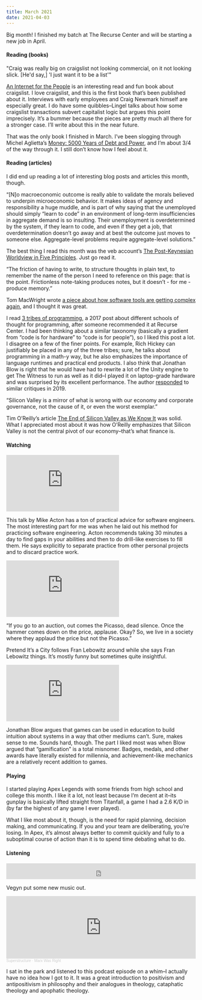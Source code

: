 ```yaml
---
title: March 2021
date: 2021-04-03
---
```


Big month! I finished my batch at The Recurse Center and will be starting a new job in April.

#### Reading (books)

<p class="quote">
"Craig was really big on craigslist not looking commercial, on it not looking slick. [He'd say,] 'I just want it to be a list'"
</p>

[An Internet for the People](https://press.princeton.edu/books/hardcover/9780691188904/an-internet-for-the-people) is an interesting read and fun book about craigslist. I love craigslist, and this is the first book that’s been published about it. Interviews with early employees and Craig Newmark himself are especially great. I do have some quibbles–Lingel talks about how some craigslist transactions subvert capitalist logic but argues this point imprecisely. It’s a bummer because the pieces are pretty much all there for a stronger case. I’ll write about this in the near future.

That was the only book I finished in March. I’ve been slogging through Michel Aglietta’s [Money: 5000 Years of Debt and Power](https://www.versobooks.com/books/2738-money), and I’m about 3/4 of the way through it. I still don’t know how I feel about it.

#### Reading (articles)

I did end up reading a lot of interesting blog posts and articles this month, though.

<p class="quote">
“[N]o macroeconomic outcome is really able to validate the morals believed to underpin microeconomic behavior. It makes ideas of agency and responsibility a huge muddle, and is part of why saying that the unemployed should simply “learn to code” in an environment of long-term insufficiencies in aggregate demand is so insulting. Their unemployment is overdetermined by the system, if they learn to code, and even if they get a job, that overdetermination doesn’t go away and at best the outcome just moves to someone else. Aggregate-level problems require aggregate-level solutions.”
</p>

The best thing I read this month was the veb account’s [The Post-Keynesian Worldview in Five Principles](https://vebaccount.substack.com/p/the-post-keynesian-worldview-in-five). Just go read it.

<p class="quote">
“The friction of having to write, to structure thoughts in plain text, to remember the name of the person I need to reference on this page: that is the point. Frictionless note-taking produces notes, but it doesn’t - for me - produce memory.”
</p>

Tom MacWright wrote [a piece about how software tools are getting complex again](https://macwright.com/2021/03/16/return-of-fancy-tools.html), and I thought it was great.


I read [3 tribes of programming](https://josephg.com/blog/3-tribes/), a 2017 post about different schools of thought for programming, after someone recommended it at Recurse Center. I had been thinking about a similar taxonomy (basically a gradient from “code is for hardware” to “code is for people”), so I liked this post a lot. I disagree on a few of the finer points. For example, Rich Hickey can justifiably be placed in any of the three tribes; sure, he talks about programming in a math-y way, but he also emphasizes the importance of language runtimes and practical end products. I also think that Jonathan Blow is right that he would have had to rewrite a lot of the Unity engine to get The Witness to run as well as it did–I played it on laptop-grade hardware and was surprised by its excellent performance. The author [responded](https://news.ycombinator.com/item?id=20901456) to similar critiques in 2019.

<p class="quote">
“Silicon Valley is a mirror of what is wrong with our economy and corporate governance, not the cause of it, or even the worst exemplar.”
</p>

Tim O’Reilly’s article [The End of Silicon Valley as We Know It](https://www.oreilly.com/radar/the-end-of-silicon-valley-as-we-know-it/) was solid. What I appreciated most about it was how O’Reilly emphasizes that Silicon Valley is not the central pivot of our economy–that’s what finance is.

#### Watching

<div class="youtube-embed-container">        
    <iframe
        src="https://www.youtube.com/embed/4B00hV3wmMY"
        frameborder="0"
        allow="accelerometer; autoplay; encrypted-media; gyroscope; picture-in-picture"
        allowfullscreen
    ></iframe>
</div>

This talk by Mike Acton has a ton of practical advice for software engineers. The most interesting part for me was when he laid out his method for practicing software engineering. Acton recommends taking 30 minutes a day to find gaps in your abilities and then to do drill-like exercises to fill them. He says explicitly to separate practice from other personal projects and to discard practice work.

<div class="youtube-embed-container">        
    <iframe
        src="https://www.youtube.com/embed/MClMxqD-HNA"
        frameborder="0"
        allow="accelerometer; autoplay; encrypted-media; gyroscope; picture-in-picture"
        allowfullscreen
    ></iframe>
</div>

<p class="quote">
“If you go to an auction, out comes the Picasso, dead silence. Once the hammer comes down on the price, applause. Okay? So, we live in a society where they applaud the price but not the Picasso.”
</p>

Pretend It’s a City follows Fran Lebowitz around while she says Fran Lebowitz things. It’s mostly funny but sometimes quite insightful.

<div class="youtube-embed-container">        
    <iframe
        src="https://www.youtube.com/embed/qWFScmtiC44"
        frameborder="0"
        allow="accelerometer; autoplay; encrypted-media; gyroscope; picture-in-picture"
        allowfullscreen
    ></iframe>
</div>

Jonathan Blow argues that games can be used in education to build intuition about systems in a way that other mediums can’t. Sure, makes sense to me. Sounds hard, though. The part I liked most was when Blow argued that “gamification” is a total misnomer. Badges, medals, and other awards have literally existed for millennia, and achievement-like mechanics are a relatively recent addition to games. 


#### Playing

I started playing Apex Legends with some friends from high school and college this month. I like it a lot, not least because I’m decent at it–its gunplay is basically lifted straight from Titanfall, a game I had a 2.6 K/D in (by far the highest of any game I ever played).

What I like most about it, though, is the need for rapid planning, decision making, and communicating. If you and your team are deliberating, you’re losing. In Apex, it’s almost always better to commit quickly and fully to a suboptimal course of action than it is to spend time debating what to do.

#### Listening

<iframe style="border: 0; width: 100%; height: 42px;" class="bandcamp-player" src="https://bandcamp.com/EmbeddedPlayer/album=3630820826/size=small/bgcol=ffffff/linkcol=0687f5/track=1539114098/transparent=true/" seamless><a href="https://plzmakeitruins.bandcamp.com/album/like-a-good-old-friend">Like A Good Old Friend by Vegyn</a></iframe>

Vegyn put some new music out. 

<iframe width="100%" height="166" scrolling="no" frameborder="no" allow="autoplay" src="https://w.soundcloud.com/player/?url=https%3A//api.soundcloud.com/tracks/986266468&color=%23ff5500&auto_play=false&hide_related=false&show_comments=true&show_user=true&show_reposts=false&show_teaser=true"></iframe><div style="font-size: 10px; color: #cccccc;line-break: anywhere;word-break: normal;overflow: hidden;white-space: nowrap;text-overflow: ellipsis; font-family: Interstate,Lucida Grande,Lucida Sans Unicode,Lucida Sans,Garuda,Verdana,Tahoma,sans-serif;font-weight: 100;"><a href="https://soundcloud.com/user-250837592" title="Superstructure" target="_blank" style="color: #cccccc; text-decoration: none;">Superstructure</a> · <a href="https://soundcloud.com/user-250837592/marx-was-right" title="Marx Was Right" target="_blank" style="color: #cccccc; text-decoration: none;">Marx Was Right</a></div>

I sat in the park and listened to this podcast episode on a whim–I actually have no idea how I got to it. It was a great introduction to positivism and antipositivism in philosophy and their analogues in theology, cataphatic theology and apophatic theology.
